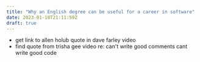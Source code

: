 ```yaml
---
title: "Why an English degree can be useful for a career in software"
date: 2023-01-18T21:11:59Z
draft: true
---
```


- get link to allen holub quote in dave farley video
- find quote from trisha gee video re: can't write good comments cant write good code

